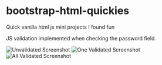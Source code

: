 # bootstrap-html-quickies
Quick vanilla html js mini projects I found fun

JS validation implemented when checking the password field.

![Unvalidated Screenshot](/screenshots/unvalidated.jpg?raw=true "When not validated")
![One Validated Screenshot](/screenshots/validate1.jpg?raw=true "When validation is okay")
![All Validated Screenshot](/screenshots/validated2.jpg?raw=true "When validated")
